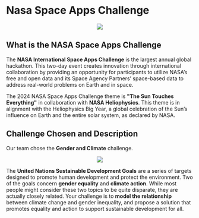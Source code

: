 # Nasa Space Apps Challenge
<p align="center">
  <img src="https://github.com/user-attachments/assets/f3dae4e7-7a45-4ca5-b861-d3f5c95e16d4" />
</p>

## What is the NASA Space Apps Challenge
The **NASA International Space Apps Challenge** is the largest annual global hackathon. This two-day event creates innovation through international collaboration by providing an opportunity for participants to utilize NASA’s free and open data and its Space Agency Partners’ space-based data to address real-world problems on Earth and in space.

The 2024 NASA Space Apps Challenge theme is **"The Sun Touches Everything"** in collaboration with **NASA Heliophysics**. This theme is in alignment with the Heliophysics Big Year, a global celebration of the Sun’s influence on Earth and the entire solar system, as declared by NASA.

## Challenge Chosen and Description
Our team chose the **Gender and Climate** challenge.
<p align="center">
  <img src="https://github.com/user-attachments/assets/92db9574-dcd2-4519-ad2d-2bcfe239fd9c" />
</p>

The **United Nations Sustainable Development Goals** are a series of targets designed to promote human development and protect the environment. Two of the goals concern **gender equality** and **climate action**. While most people might consider these two topics to be quite disparate, they are actually closely related. Your challenge is to **model the relationship** between climate change and gender inequality, and propose a solution that promotes equality and action to support sustainable development for all.

